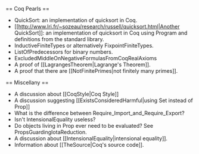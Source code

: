 == Coq Pearls ==

 * QuickSort: an implementation of quicksort in Coq.
 * [[http://www.lri.fr/~sozeau/research/russell/quicksort.html|Another QuickSort]]: an implementation of quicksort in Coq using Program and definitions from the standard library.
 * InductiveFiniteTypes or alternatively FixpointFiniteTypes.
 * ListOfPredecessors for binary numbers.
 * ExcludedMiddleOnNegativeFormulasFromCoqRealAxioms
 * A proof of [[LagrangesTheorem|Lagrange's Theorem]].
 * A proof that there are [[NotFinitePrimes|not finitely many primes]].

== Miscellany ==

 * A discussion about [[CoqStyle|Coq Style]]
 * A discussion suggesting [[ExistsConsideredHarmful|using Set instead of Prop]]
 * What is the difference between Require_Import_and_Require_Export?
 * Isn't IntensionalEquality useless?
 * Do objects living in Prop ever need to be evaluated? See PropsGuardingIotaReduction.
 * A discussion about [[IntensionalEquality|intensional equality]].
 * Information about [[TheSource|Coq's source code]].

